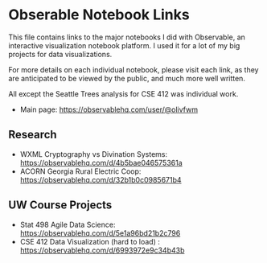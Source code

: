 # Obserable Notebook Links

This file contains links to the major notebooks I did with Observable, an interactive visualization notebook platform. I used it for a lot of my big projects for data visualizations.

For more details on each individual notebook, please visit each link, as they are anticipated to be viewed by the public, and much more well written.

All except the Seattle Trees analysis for CSE 412 was individual work.

- Main page: https://observablehq.com/user/@olivfwm

## Research
- WXML Cryptography vs Divination Systems: https://observablehq.com/d/4b5bae046575361a
- ACORN Georgia Rural Electric Coop: https://observablehq.com/d/32b1b0c0985671b4

## UW Course Projects
- Stat 498 Agile Data Science: https://observablehq.com/d/5e1a96bd21b2c796
- CSE 412 Data Visualization (hard to load) : https://observablehq.com/d/6993972e9c34b43b
